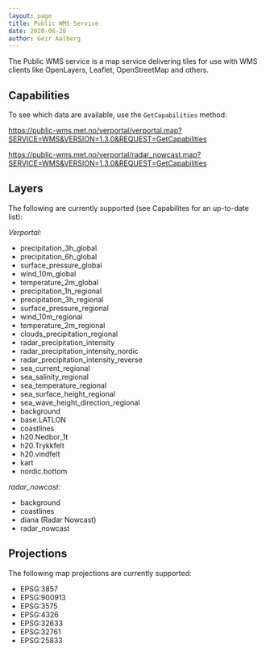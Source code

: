 ```yaml
---
layout: page
title: Public WMS Service
date: 2020-06-26
author: Geir Aalberg
---
```


The Public WMS service is a map service delivering tiles for use with WMS clients like OpenLayers,
Leaflet, OpenStreetMap and others.

## Capabilities

To see which data are available, use the `GetCapabilities` method:

<https://public-wms.met.no/verportal/verportal.map?SERVICE=WMS&VERSION=1.3.0&REQUEST=GetCapabilities>

<https://public-wms.met.no/verportal/radar_nowcast.map?SERVICE=WMS&VERSION=1.3.0&REQUEST=GetCapabilities>

## Layers

The following are currently supported (see Capabilites for an up-to-date list):

*Verportal:*

- precipitation_3h_global
- precipitation_6h_global
- surface_pressure_global
- wind_10m_global
- temperature_2m_global
- precipitation_1h_regional
- precipitation_3h_regional
- surface_pressure_regional
- wind_10m_regional
- temperature_2m_regional
- clouds_precipitation_regional
- radar_precipitation_intensity
- radar_precipitation_intensity_nordic
- radar_precipitation_intensity_reverse
- sea_current_regional
- sea_salinity_regional
- sea_temperature_regional
- sea_surface_height_regional
- sea_wave_height_direction_regional
- background
- base.LATLON
- coastlines
- h20.Nedbor_1t
- h20.Trykkfelt
- h20.vindfelt
- kart
- nordic.bottom

*radar_nowcast:*

- background
- coastlines
- diana (Radar Nowcast)
- radar_nowcast

## Projections

The following map projections are currently supported:

- EPSG:3857
- EPSG:900913
- EPSG:3575
- EPSG:4326
- EPSG:32633
- EPSG:32761
- EPSG:25833
